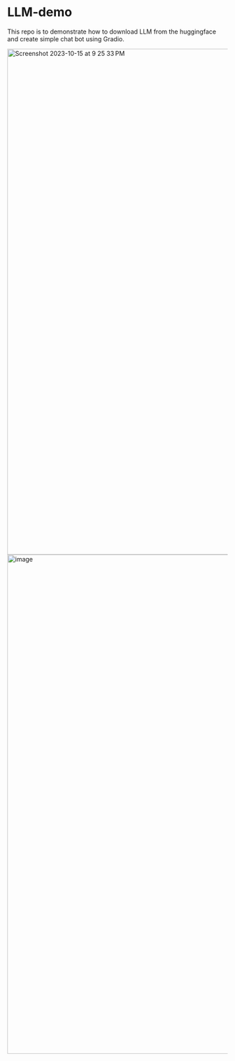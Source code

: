 # LLM-demo

This repo is to demonstrate how to download LLM from the huggingface and create simple chat bot using Gradio.

<img width="1157" alt="Screenshot 2023-10-15 at 9 25 33 PM" src="https://github.com/mit1280/LLM-demo/assets/44032676/5a8cc66a-8f17-4aab-959c-5e8942df927b">

<img width="1142" alt="image" src="https://github.com/mit1280/LLM-demo/assets/44032676/b1bc11b5-f78f-47f9-8ab0-5494aba0a5b6">

